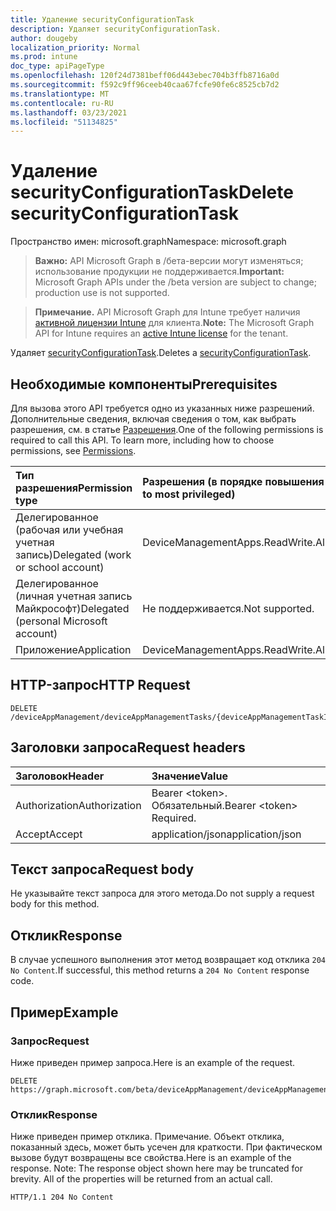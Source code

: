 ```yaml
---
title: Удаление securityConfigurationTask
description: Удаляет securityConfigurationTask.
author: dougeby
localization_priority: Normal
ms.prod: intune
doc_type: apiPageType
ms.openlocfilehash: 120f24d7381beff06d443ebec704b3ffb8716a0d
ms.sourcegitcommit: f592c9ff96ceeb40caa67fcfe90fe6c8525cb7d2
ms.translationtype: MT
ms.contentlocale: ru-RU
ms.lasthandoff: 03/23/2021
ms.locfileid: "51134825"
---
```

# <a name="delete-securityconfigurationtask"></a><span data-ttu-id="559c7-103">Удаление securityConfigurationTask</span><span class="sxs-lookup"><span data-stu-id="559c7-103">Delete securityConfigurationTask</span></span>

<span data-ttu-id="559c7-104">Пространство имен: microsoft.graph</span><span class="sxs-lookup"><span data-stu-id="559c7-104">Namespace: microsoft.graph</span></span>

> <span data-ttu-id="559c7-105">**Важно:** API Microsoft Graph в /бета-версии могут изменяться; использование продукции не поддерживается.</span><span class="sxs-lookup"><span data-stu-id="559c7-105">**Important:** Microsoft Graph APIs under the /beta version are subject to change; production use is not supported.</span></span>

> <span data-ttu-id="559c7-106">**Примечание.** API Microsoft Graph для Intune требует наличия [активной лицензии Intune](https://go.microsoft.com/fwlink/?linkid=839381) для клиента.</span><span class="sxs-lookup"><span data-stu-id="559c7-106">**Note:** The Microsoft Graph API for Intune requires an [active Intune license](https://go.microsoft.com/fwlink/?linkid=839381) for the tenant.</span></span>

<span data-ttu-id="559c7-107">Удаляет [securityConfigurationTask](../resources/intune-partnerintegration-securityconfigurationtask.md).</span><span class="sxs-lookup"><span data-stu-id="559c7-107">Deletes a [securityConfigurationTask](../resources/intune-partnerintegration-securityconfigurationtask.md).</span></span>

## <a name="prerequisites"></a><span data-ttu-id="559c7-108">Необходимые компоненты</span><span class="sxs-lookup"><span data-stu-id="559c7-108">Prerequisites</span></span>
<span data-ttu-id="559c7-p101">Для вызова этого API требуется одно из указанных ниже разрешений. Дополнительные сведения, включая сведения о том, как выбрать разрешения, см. в статье [Разрешения](/graph/permissions-reference).</span><span class="sxs-lookup"><span data-stu-id="559c7-p101">One of the following permissions is required to call this API. To learn more, including how to choose permissions, see [Permissions](/graph/permissions-reference).</span></span>

|<span data-ttu-id="559c7-111">Тип разрешения</span><span class="sxs-lookup"><span data-stu-id="559c7-111">Permission type</span></span>|<span data-ttu-id="559c7-112">Разрешения (в порядке повышения привилегий)</span><span class="sxs-lookup"><span data-stu-id="559c7-112">Permissions (from least to most privileged)</span></span>|
|:---|:---|
|<span data-ttu-id="559c7-113">Делегированное (рабочая или учебная учетная запись)</span><span class="sxs-lookup"><span data-stu-id="559c7-113">Delegated (work or school account)</span></span>|<span data-ttu-id="559c7-114">DeviceManagementApps.ReadWrite.All</span><span class="sxs-lookup"><span data-stu-id="559c7-114">DeviceManagementApps.ReadWrite.All</span></span>|
|<span data-ttu-id="559c7-115">Делегированное (личная учетная запись Майкрософт)</span><span class="sxs-lookup"><span data-stu-id="559c7-115">Delegated (personal Microsoft account)</span></span>|<span data-ttu-id="559c7-116">Не поддерживается.</span><span class="sxs-lookup"><span data-stu-id="559c7-116">Not supported.</span></span>|
|<span data-ttu-id="559c7-117">Приложение</span><span class="sxs-lookup"><span data-stu-id="559c7-117">Application</span></span>|<span data-ttu-id="559c7-118">DeviceManagementApps.ReadWrite.All</span><span class="sxs-lookup"><span data-stu-id="559c7-118">DeviceManagementApps.ReadWrite.All</span></span>|

## <a name="http-request"></a><span data-ttu-id="559c7-119">HTTP-запрос</span><span class="sxs-lookup"><span data-stu-id="559c7-119">HTTP Request</span></span>
<!-- {
  "blockType": "ignored"
}
-->
``` http
DELETE /deviceAppManagement/deviceAppManagementTasks/{deviceAppManagementTaskId}
```

## <a name="request-headers"></a><span data-ttu-id="559c7-120">Заголовки запроса</span><span class="sxs-lookup"><span data-stu-id="559c7-120">Request headers</span></span>
|<span data-ttu-id="559c7-121">Заголовок</span><span class="sxs-lookup"><span data-stu-id="559c7-121">Header</span></span>|<span data-ttu-id="559c7-122">Значение</span><span class="sxs-lookup"><span data-stu-id="559c7-122">Value</span></span>|
|:---|:---|
|<span data-ttu-id="559c7-123">Authorization</span><span class="sxs-lookup"><span data-stu-id="559c7-123">Authorization</span></span>|<span data-ttu-id="559c7-124">Bearer &lt;token&gt;. Обязательный.</span><span class="sxs-lookup"><span data-stu-id="559c7-124">Bearer &lt;token&gt; Required.</span></span>|
|<span data-ttu-id="559c7-125">Accept</span><span class="sxs-lookup"><span data-stu-id="559c7-125">Accept</span></span>|<span data-ttu-id="559c7-126">application/json</span><span class="sxs-lookup"><span data-stu-id="559c7-126">application/json</span></span>|

## <a name="request-body"></a><span data-ttu-id="559c7-127">Текст запроса</span><span class="sxs-lookup"><span data-stu-id="559c7-127">Request body</span></span>
<span data-ttu-id="559c7-128">Не указывайте текст запроса для этого метода.</span><span class="sxs-lookup"><span data-stu-id="559c7-128">Do not supply a request body for this method.</span></span>

## <a name="response"></a><span data-ttu-id="559c7-129">Отклик</span><span class="sxs-lookup"><span data-stu-id="559c7-129">Response</span></span>
<span data-ttu-id="559c7-130">В случае успешного выполнения этот метод возвращает код отклика `204 No Content`.</span><span class="sxs-lookup"><span data-stu-id="559c7-130">If successful, this method returns a `204 No Content` response code.</span></span>

## <a name="example"></a><span data-ttu-id="559c7-131">Пример</span><span class="sxs-lookup"><span data-stu-id="559c7-131">Example</span></span>

### <a name="request"></a><span data-ttu-id="559c7-132">Запрос</span><span class="sxs-lookup"><span data-stu-id="559c7-132">Request</span></span>
<span data-ttu-id="559c7-133">Ниже приведен пример запроса.</span><span class="sxs-lookup"><span data-stu-id="559c7-133">Here is an example of the request.</span></span>
``` http
DELETE https://graph.microsoft.com/beta/deviceAppManagement/deviceAppManagementTasks/{deviceAppManagementTaskId}
```

### <a name="response"></a><span data-ttu-id="559c7-134">Отклик</span><span class="sxs-lookup"><span data-stu-id="559c7-134">Response</span></span>
<span data-ttu-id="559c7-p102">Ниже приведен пример отклика. Примечание. Объект отклика, показанный здесь, может быть усечен для краткости. При фактическом вызове будут возвращены все свойства.</span><span class="sxs-lookup"><span data-stu-id="559c7-p102">Here is an example of the response. Note: The response object shown here may be truncated for brevity. All of the properties will be returned from an actual call.</span></span>
``` http
HTTP/1.1 204 No Content
```




